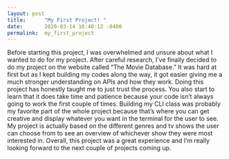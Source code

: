 ```yaml
---
layout: post
title:      "My First Project! "
date:       2020-03-14 16:40:12 -0400
permalink:  my_first_project
---
```



Before starting this project, I was overwhelmed and unsure about what I wanted to do for my project. After careful research, I’ve finally decided to do my project on the website called “The Movie Database.” It was hard at first but as I kept building my codes along the way, it got easier giving me a much stronger understanding on APIs and how they work. Doing this project has honestly taught me to just trust the process. You also start to learn that it does take time and patience because your code isn’t always going to work the first couple of times. Building my CLI class was probably my favorite part of the whole project because that’s where you can get creative and display whatever you want in the terminal for the user to see. My project is actually based on the different genres and tv shows the user can choose from to see an overview of whichever show they were most interested in. Overall, this project was a great experience and I’m really looking forward to the next couple of projects coming up. 
